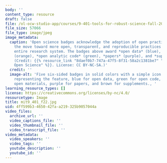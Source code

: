 ```yaml
---
body: ''
content_type: resource
draft: false
file: /ol-ocw-studio-app/courses/9-401-tools-for-robust-science-fall-2022/mit9_401_f22.jpg
file_size: 57066
file_type: image/jpeg
image_metadata:
  caption: 'Open science badges acknowledge the adoption of open practices and signal
    the move toward more open, transparent, and reproducible practices across the
    entire research system. The badges above award *open data* (blue), *open materials*
    (orange), *open analytic code* (green), *papers* (purple), and *supplements* (brown).
    (Credit: {{% resource_link "8daef0b7-747a-47f5-8f31-58a2c1381be7" "Center for
    Open Science" %}}. License: CC BY-NC-SA.)'
  credit: ''
  image-alt: 'Five six-sided badges in solid colors with a simple icon in the center
    representing the feature, blue for open data, green for open code, orange for
    open materials, purple for papers, and brown for supplements., '
learning_resource_types: []
license: https://creativecommons.org/licenses/by-nc/4.0/
resourcetype: Image
title: mit9_401_f22.jpg
uid: 4ff599b3-4650-42fa-a219-325b9057044a
video_files:
  archive_url: ''
  video_captions_file: ''
  video_thumbnail_file: ''
  video_transcript_file: ''
video_metadata:
  video_speakers: ''
  video_tags: ''
  youtube_description: ''
  youtube_id: ''
---
```

